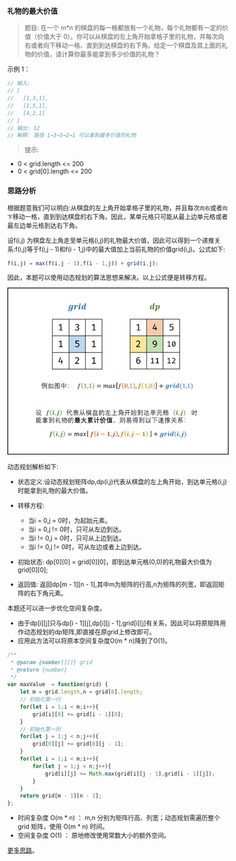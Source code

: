 ### 礼物的最大价值

> 题目: 在一个 m*n 的棋盘的每一格都放有一个礼物，每个礼物都有一定的价值（价值大于 0）。你可以从棋盘的左上角开始拿格子里的礼物，并每次向右或者向下移动一格、直到到达棋盘的右下角。给定一个棋盘及其上面的礼物的价值，请计算你最多能拿到多少价值的礼物？


示例 1：

```js
// 输入: 
// [
//   [1,3,1],
//   [1,5,1],
//   [4,2,1]
// ]
// 输出: 12
// 解释: 路径 1→3→5→2→1 可以拿到最多价值的礼物
```

 
> 提示:

* 0 < grid.length <= 200
* 0 < grid[0].length <= 200

### 思路分析

根据题意我们可以明白:从棋盘的左上角开始拿格子里的礼物，并且每次`向右`或者`向下`移动一格，直到到达棋盘的右下角。因此，某单元格只可能从最上边单元格或者最左边单元格到达右下角。

设f(i,j) 为棋盘左上角走至单元格(i,j)的礼物最大价值，因此可以得到一个递推关系:f(i,j)等于f(i,j - 1)和f(i - 1,j)中的最大值加上当前礼物的价值grid(i,j)。公式如下:

```js
f(i,j) = max(f(i,j - 1),f(i - 1,j)) + grid(i,j);
```

因此，本题可以使用动态规划的算法思想来解决。以上公式便是转移方程。

![](../../images/maxValue-1.png)

动态规划解析如下:

* 状态定义:设动态规划矩阵dp,dp(i,j)代表从棋盘的左上角开始，到达单元格(i,j)时能拿到礼物的最大价值。
* 转移方程:
    * 当i = 0,j = 0时，为起始元素。
    * 当i = 0,j != 0时，只可从左边到达。
    * 当i != 0,j = 0时，只可从上边到达。
    * 当i != 0,j != 0时，可从左边或者上边到达。

* 初始状态: dp[0][0] = grid[0][0]，即到达单元格(0,0)的礼物最大价值为grid[0][0];
* 返回值: 返回dp[m - 1][n - 1],其中m为矩阵的行高,n为矩阵的列宽，即返回矩阵的右下角元素。

本题还可以进一步优化空间复杂度。

* 由于dp[i][j]只与dp[i - 1][j],dp[i][j - 1],grid[i][j]有关系，因此可以将原矩阵用作动态规划的dp矩阵,即直接在原grid上修改即可。
* 应用此方法可以将原本空间复杂度O(m * n)降到了O(1)。

```js
/**
 * @param {number[][]} grid
 * @return {number}
 */
var maxValue  = function(grid) {
    let m = grid.length,n = grid[0].length;
    // 初始化第一行
    for(let i = 1;i < m;i++){
        grid[i][0] += grid[i - 1][0];
    }
    // 初始化第一列
    for(let j = 1;j < n;j++){
        grid[0][j] += grid[0][j - 1];
    }
    for(let i = 1;i < m;i++){
        for(let j = 1;j < n;j++){
            grid[i][j] += Math.max(grid[i][j - 1],grid[i - 1][j]);
        }
    }
    return grid[m - 1][n - 1];
};
```

* 时间复杂度 O(m * n) ： m,n 分别为矩阵行高、列宽；动态规划需遍历整个 grid 矩阵，使用 O(m * n) 时间。
* 空间复杂度 O(1) ： 原地修改使用常数大小的额外空间。

[更多思路](https://leetcode-cn.com/problems/li-wu-de-zui-da-jie-zhi-lcof/solution/mian-shi-ti-47-li-wu-de-zui-da-jie-zhi-dong-tai-gu/)。

